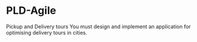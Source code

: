 # PLD-Agile
Pickup and Delivery tours You must design and implement an application for optimising delivery tours in cities.

